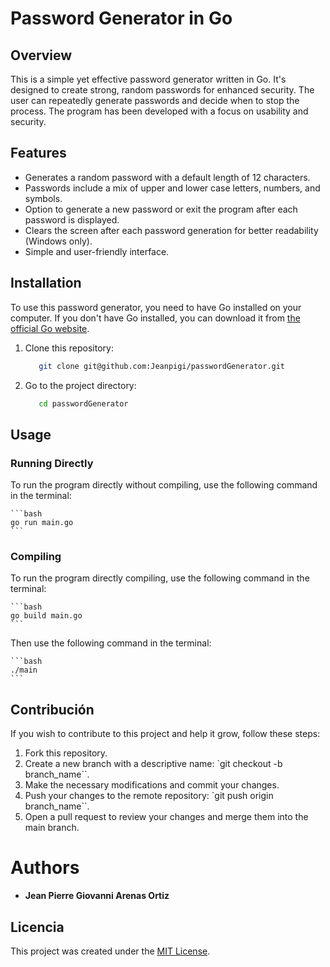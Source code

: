 # Password Generator in Go

## Overview

This is a simple yet effective password generator written in Go. It's designed to create strong, random passwords for enhanced security. The user can repeatedly generate passwords and decide when to stop the process. The program has been developed with a focus on usability and security.

## Features

- Generates a random password with a default length of 12 characters.
- Passwords include a mix of upper and lower case letters, numbers, and symbols.
- Option to generate a new password or exit the program after each password is displayed.
- Clears the screen after each password generation for better readability (Windows only).
- Simple and user-friendly interface.

## Installation

To use this password generator, you need to have Go installed on your computer. If you don't have Go installed, you can download it from [the official Go website](https://golang.org/dl/).

1. Clone this repository:

   ```bash
      git clone git@github.com:Jeanpigi/passwordGenerator.git
   ```

2. Go to the project directory:

   ```bash
      cd passwordGenerator
   ```

## Usage

### Running Directly

To run the program directly without compiling, use the following command in the terminal:

    ```bash
    go run main.go
    ```

### Compiling

To run the program directly compiling, use the following command in the terminal:

    ```bash
    go build main.go
    ```

Then use the following command in the terminal:

    ```bash
    ./main
    ```

## Contribución

If you wish to contribute to this project and help it grow, follow these steps:

1. Fork this repository.
2. Create a new branch with a descriptive name: `git checkout -b branch_name``.
3. Make the necessary modifications and commit your changes.
4. Push your changes to the remote repository: `git push origin branch_name``.
5. Open a pull request to review your changes and merge them into the main branch.

# Authors

- **Jean Pierre Giovanni Arenas Ortiz**

## Licencia

This project was created under the [MIT License](https://opensource.org/licenses/MIT).
